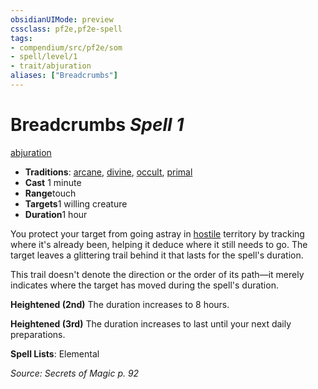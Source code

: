 ```yaml
---
obsidianUIMode: preview
cssclass: pf2e,pf2e-spell
tags:
- compendium/src/pf2e/som
- spell/level/1
- trait/abjuration
aliases: ["Breadcrumbs"]
---
```

# Breadcrumbs *Spell 1*   
[abjuration](../../Rules/traits/abjuration.md)  

- **Traditions**: [arcane](../../Rules/traits/arcane.md), [divine](../../Rules/traits/divine.md), [occult](../../Rules/traits/occult.md), [primal](../../Rules/traits/primal.md)
- **Cast** 1 minute 
- **Range**touch
- **Targets**1 willing creature
- **Duration**1 hour

You protect your target from going astray in [hostile](../../Rules/conditions.md#Hostile) territory by tracking where it's already been, helping it deduce where it still needs to go. The target leaves a glittering trail behind it that lasts for the spell's duration.

This trail doesn't denote the direction or the order of its path—it merely indicates where the target has moved during the spell's duration.

**Heightened (2nd)** The duration increases to 8 hours.

**Heightened (3rd)** The duration increases to last until your next daily preparations.

**Spell Lists**: Elemental

*Source: Secrets of Magic p. 92*